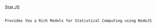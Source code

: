Stat.JS

~~~~~~~~~~~~~~~~~~~~~~~~~~~~~~~~~~~~~~~~~~~~~~~~~~~~~~~~~~~~~~~~~~~

Provides You a Rich Models for Statistical Computing using NodeJS
